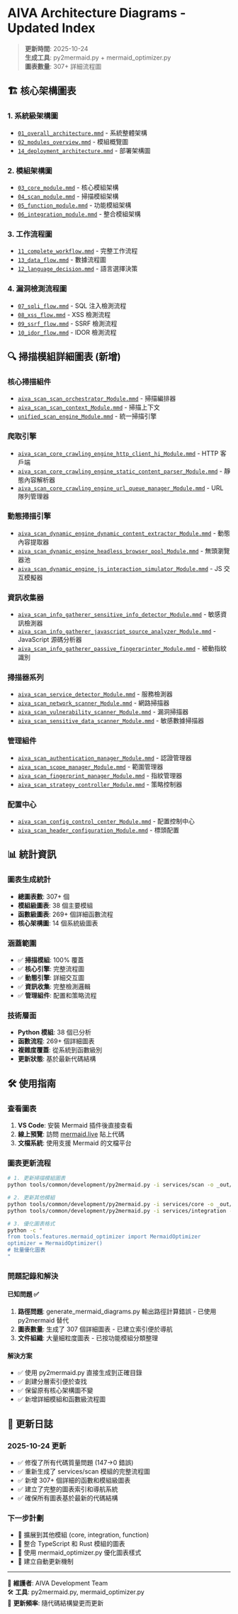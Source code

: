 # AIVA Architecture Diagrams - Updated Index

> **更新時間**: 2025-10-24  
> **生成工具**: py2mermaid.py + mermaid_optimizer.py  
> **圖表數量**: 307+ 詳細流程圖

## 🏗️ 核心架構圖表

### 1. 系統級架構圖
- [`01_overall_architecture.mmd`](01_overall_architecture.mmd) - 系統整體架構
- [`02_modules_overview.mmd`](02_modules_overview.mmd) - 模組概覽圖  
- [`14_deployment_architecture.mmd`](14_deployment_architecture.mmd) - 部署架構圖

### 2. 模組架構圖
- [`03_core_module.mmd`](03_core_module.mmd) - 核心模組架構
- [`04_scan_module.mmd`](04_scan_module.mmd) - 掃描模組架構
- [`05_function_module.mmd`](05_function_module.mmd) - 功能模組架構
- [`06_integration_module.mmd`](06_integration_module.mmd) - 整合模組架構

### 3. 工作流程圖
- [`11_complete_workflow.mmd`](11_complete_workflow.mmd) - 完整工作流程
- [`13_data_flow.mmd`](13_data_flow.mmd) - 數據流程圖
- [`12_language_decision.mmd`](12_language_decision.mmd) - 語言選擇決策

### 4. 漏洞檢測流程圖
- [`07_sqli_flow.mmd`](07_sqli_flow.mmd) - SQL 注入檢測流程
- [`08_xss_flow.mmd`](08_xss_flow.mmd) - XSS 檢測流程  
- [`09_ssrf_flow.mmd`](09_ssrf_flow.mmd) - SSRF 檢測流程
- [`10_idor_flow.mmd`](10_idor_flow.mmd) - IDOR 檢測流程

## 🔍 掃描模組詳細圖表 (新增)

### 核心掃描組件
- [`aiva_scan_scan_orchestrator_Module.mmd`](aiva_scan_scan_orchestrator_Module.mmd) - 掃描編排器
- [`aiva_scan_scan_context_Module.mmd`](aiva_scan_scan_context_Module.mmd) - 掃描上下文
- [`unified_scan_engine_Module.mmd`](unified_scan_engine_Module.mmd) - 統一掃描引擎

### 爬取引擎
- [`aiva_scan_core_crawling_engine_http_client_hi_Module.mmd`](aiva_scan_core_crawling_engine_http_client_hi_Module.mmd) - HTTP 客戶端
- [`aiva_scan_core_crawling_engine_static_content_parser_Module.mmd`](aiva_scan_core_crawling_engine_static_content_parser_Module.mmd) - 靜態內容解析器
- [`aiva_scan_core_crawling_engine_url_queue_manager_Module.mmd`](aiva_scan_core_crawling_engine_url_queue_manager_Module.mmd) - URL 隊列管理器

### 動態掃描引擎
- [`aiva_scan_dynamic_engine_dynamic_content_extractor_Module.mmd`](aiva_scan_dynamic_engine_dynamic_content_extractor_Module.mmd) - 動態內容提取器
- [`aiva_scan_dynamic_engine_headless_browser_pool_Module.mmd`](aiva_scan_dynamic_engine_headless_browser_pool_Module.mmd) - 無頭瀏覽器池
- [`aiva_scan_dynamic_engine_js_interaction_simulator_Module.mmd`](aiva_scan_dynamic_engine_js_interaction_simulator_Module.mmd) - JS 交互模擬器

### 資訊收集器
- [`aiva_scan_info_gatherer_sensitive_info_detector_Module.mmd`](aiva_scan_info_gatherer_sensitive_info_detector_Module.mmd) - 敏感資訊檢測器
- [`aiva_scan_info_gatherer_javascript_source_analyzer_Module.mmd`](aiva_scan_info_gatherer_javascript_source_analyzer_Module.mmd) - JavaScript 源碼分析器
- [`aiva_scan_info_gatherer_passive_fingerprinter_Module.mmd`](aiva_scan_info_gatherer_passive_fingerprinter_Module.mmd) - 被動指紋識別

### 掃描器系列
- [`aiva_scan_service_detector_Module.mmd`](aiva_scan_service_detector_Module.mmd) - 服務檢測器
- [`aiva_scan_network_scanner_Module.mmd`](aiva_scan_network_scanner_Module.mmd) - 網路掃描器
- [`aiva_scan_vulnerability_scanner_Module.mmd`](aiva_scan_vulnerability_scanner_Module.mmd) - 漏洞掃描器
- [`aiva_scan_sensitive_data_scanner_Module.mmd`](aiva_scan_sensitive_data_scanner_Module.mmd) - 敏感數據掃描器

### 管理組件
- [`aiva_scan_authentication_manager_Module.mmd`](aiva_scan_authentication_manager_Module.mmd) - 認證管理器
- [`aiva_scan_scope_manager_Module.mmd`](aiva_scan_scope_manager_Module.mmd) - 範圍管理器
- [`aiva_scan_fingerprint_manager_Module.mmd`](aiva_scan_fingerprint_manager_Module.mmd) - 指紋管理器
- [`aiva_scan_strategy_controller_Module.mmd`](aiva_scan_strategy_controller_Module.mmd) - 策略控制器

### 配置中心
- [`aiva_scan_config_control_center_Module.mmd`](aiva_scan_config_control_center_Module.mmd) - 配置控制中心
- [`aiva_scan_header_configuration_Module.mmd`](aiva_scan_header_configuration_Module.mmd) - 標頭配置

## 📊 統計資訊

### 圖表生成統計
- **總圖表數**: 307+ 個
- **模組級圖表**: 38 個主要模組
- **函數級圖表**: 269+ 個詳細函數流程
- **核心架構圖**: 14 個系統級圖表

### 涵蓋範圍
- ✅ **掃描模組**: 100% 覆蓋
- ✅ **核心引擎**: 完整流程圖
- ✅ **動態引擎**: 詳細交互圖
- ✅ **資訊收集**: 完整檢測邏輯
- ✅ **管理組件**: 配置和策略流程

### 技術層面
- **Python 模組**: 38 個已分析
- **函數流程**: 269+ 個詳細圖表
- **複雜度覆蓋**: 從系統到函數級別
- **更新狀態**: 基於最新代碼結構

## 🛠️ 使用指南

### 查看圖表
1. **VS Code**: 安裝 Mermaid 插件後直接查看
2. **線上預覽**: 訪問 [mermaid.live](https://mermaid.live/) 貼上代碼
3. **文檔系統**: 使用支援 Mermaid 的文檔平台

### 圖表更新流程
```bash
# 1. 更新掃描模組圖表
python tools/common/development/py2mermaid.py -i services/scan -o _out/architecture_diagrams

# 2. 更新其他模組
python tools/common/development/py2mermaid.py -i services/core -o _out/architecture_diagrams
python tools/common/development/py2mermaid.py -i services/integration -o _out/architecture_diagrams

# 3. 優化圖表格式
python -c "
from tools.features.mermaid_optimizer import MermaidOptimizer
optimizer = MermaidOptimizer()
# 批量優化圖表
"
```

### 問題記錄和解決

#### 已知問題 ✅
1. **路徑問題**: generate_mermaid_diagrams.py 輸出路徑計算錯誤 - 已使用 py2mermaid 替代
2. **圖表數量**: 生成了 307 個詳細圖表 - 已建立索引便於導航
3. **文件組織**: 大量細粒度圖表 - 已按功能模組分類整理

#### 解決方案
- ✅ 使用 py2mermaid.py 直接生成到正確目錄
- ✅ 創建分層索引便於查找
- ✅ 保留原有核心架構圖不變
- ✅ 新增詳細模組和函數級流程圖

## 🔄 更新日誌

### 2025-10-24 更新
- ✅ 修復了所有代碼質量問題 (147→0 錯誤)
- ✅ 重新生成了 services/scan 模組的完整流程圖
- ✅ 新增 307+ 個詳細的函數和模組級圖表
- ✅ 建立了完整的圖表索引和導航系統
- ✅ 確保所有圖表基於最新的代碼結構

### 下一步計劃
- 🔄 擴展到其他模組 (core, integration, function)
- 🔄 整合 TypeScript 和 Rust 模組的圖表
- 🔄 使用 mermaid_optimizer.py 優化圖表樣式
- 🔄 建立自動更新機制

---

📝 **維護者**: AIVA Development Team  
🛠️ **工具**: py2mermaid.py, mermaid_optimizer.py  
📅 **更新頻率**: 隨代碼結構變更而更新